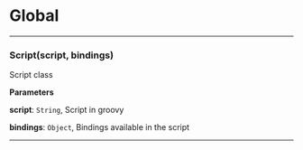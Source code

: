 # Global





* * *

### Script(script, bindings) 

Script class

**Parameters**

**script**: `String`, Script in groovy

**bindings**: `Object`, Bindings available in the script




* * *










